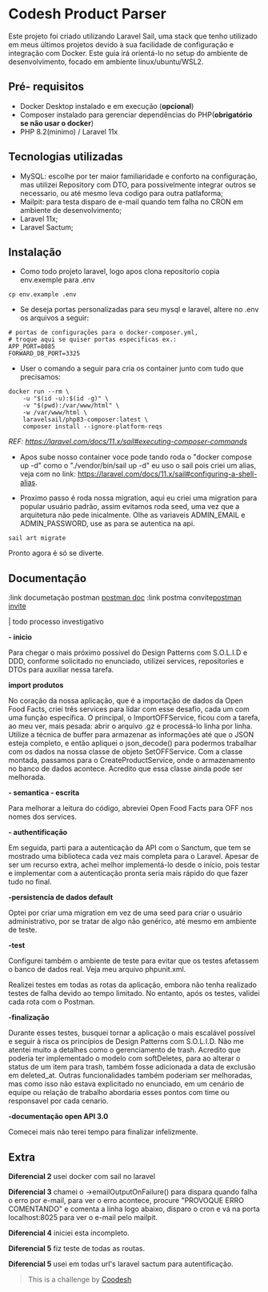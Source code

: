 
# Codesh Product Parser

Este projeto foi criado utilizando Laravel Sail, uma stack que tenho utilizado em meus últimos projetos devido à sua facilidade de configuração e integração com Docker. Este guia irá orientá-lo no setup do ambiente de desenvolvimento, focado em ambiente linux/ubuntu/WSL2.

## Pré- requisitos

- Docker Desktop instalado e em execução (**opcional**)
- Composer instalado para gerenciar dependências do PHP(**obrigatório se não usar o docker**)
- PHP 8.2(minimo) / Laravel 11x

## Tecnologias utilizadas

- MySQL: escolhe por ter maior familiaridade e conforto na configuração, mas utilizei Repository com DTO, para possivelmente integrar outros se necessario, ou até mesmo leva codigo para outra patlaforma;
- Mailpit: para testa disparo de e-mail quando tem falha no CRON em ambiente de desenvolvimento;
- Laravel 11x;
- Laravel Sactum;

## Instalação

- Como todo projeto laravel, logo apos clona repositorio copia env.exemple para .env

```
cp env.example .env
```

- Se deseja portas personalizadas para seu mysql e laravel, altere no .env os arquivos a seguir:

```
# portas de configurações para o docker-composer.yml,
# troque aqui se quiser portas especificas ex.:
APP_PORT=8085
FORWARD_DB_PORT=3325

```

- User o comando a seguir para cria os container junto com tudo que precisamos:
```
docker run --rm \
    -u "$(id -u):$(id -g)" \
    -v "$(pwd):/var/www/html" \
    -w /var/www/html \
    laravelsail/php83-composer:latest \
    composer install --ignore-platform-reqs
```
_REF: https://laravel.com/docs/11.x/sail#executing-composer-commands_

 - Apos sube nosso container voce pode tando roda o "docker compose up -d" como o "./vendor/bin/sail up -d" eu uso o sail pois criei um alias, veja com no link: https://laravel.com/docs/11.x/sail#configuring-a-shell-alias.

  - Proximo passo é roda nossa migration, aqui eu criei uma migration para popular usuário padrão, assim evitamos roda seed, uma vez que a arquitetura não pede inicalmente. Olhe as variaveis ADMIN_EMAIL e ADMIN_PASSWORD, use as para se autentica na api.

  ```
  sail art migrate
  ``` 

Pronto agora é só se diverte.
    
## Documentação

 :link documetação postman [postman doc](https://documenter.getpostman.com/view/7296995/2sAXjJ5snF)
 :link postma convite[postman invite](https://app.getpostman.com/join-team?invite_code=cc25cdc4fd56b67fa5a2ce13ffa965e4&target_code=ab03433c6a2598ce2f18ee2c0cf91288)

 | todo processo investigativo

**- inicio**

Para chegar o mais próximo possível do Design Patterns com S.O.L.I.D e DDD, conforme solicitado no enunciado, utilizei services, repositories e DTOs para auxiliar nessa tarefa.

**import produtos**

No coração da nossa aplicação, que é a importação de dados da Open Food Facts, criei três services para lidar com esse desafio, cada um com uma função específica. O principal, o ImportOFFService, ficou com a tarefa, ao meu ver, mais pesada: abrir o arquivo .gz e processá-lo linha por linha. Utilize a técnica de buffer para armazenar as informações até que o JSON esteja completo, e então apliquei o json_decode() para podermos trabalhar com os dados na nossa classe de objeto SetOFFService. Com a classe montada, passamos para o CreateProductService, onde o armazenamento no banco de dados acontece. Acredito que essa classe ainda pode ser melhorada.

**- semantica - escrita**

Para melhorar a leitura do código, abreviei Open Food Facts para OFF nos nomes dos services.

**- authentificação**

Em seguida, parti para a autenticação da API com o Sanctum, que tem se mostrado uma biblioteca cada vez mais completa para o Laravel. Apesar de ser um recurso extra, achei melhor implementá-lo desde o início, pois testar e implementar com a autenticação pronta seria mais rápido do que fazer tudo no final.

**-persistencia de dados default**

Optei por criar uma migration em vez de uma seed para criar o usuário administrativo, por se tratar de algo não genérico, até mesmo em ambiente de teste.

**-test**

Configurei também o ambiente de teste para evitar que os testes afetassem o banco de dados real. Veja meu arquivo phpunit.xml.

Realizei testes em todas as rotas da aplicação, embora não tenha realizado testes de falha devido ao tempo limitado. No entanto, após os testes, validei cada rota com o Postman.

**-finalização**

Durante esses testes, busquei tornar a aplicação o mais escalável possível e seguir à risca os princípios de Design Patterns com S.O.L.I.D. Não me atentei muito a detalhes como o gerenciamento de trash. Acredito que poderia ter implementado o modelo com softDeletes, para ao alterar o status de um item para trash, também fosse adicionada a data de exclusão em deleted_at. Outras funcionalidades também poderiam ser melhoradas, mas como isso não estava explicitado no enunciado, em um cenário de equipe ou relação de trabalho abordaria esses pontos com time ou responsavel por cada cenario.

**-documentação open API 3.0**

Comecei mais não terei tempo para finalizar infelizmente.


## Extra

**Diferencial 2** usei docker com sail no laravel

**Diferencial 3** chamei o ->emailOutputOnFailure() para dispara quando falha o erro por e-mail, para ver o erro acontece, procure "PROVOQUE ERRO COMENTANDO" e comenta a linha logo abaixo, disparo o cron e vá na porta localhost:8025 para ver o e-mail pelo mailpit.

**Diferencial 4** iniciei esta incompleto.

**Diferencial 5** fiz teste de todas as routas.

**Diferencial 5** usei em todas url's laravel sactum para autentificação.


>  This is a challenge by [Coodesh](https://coodesh.com/)
